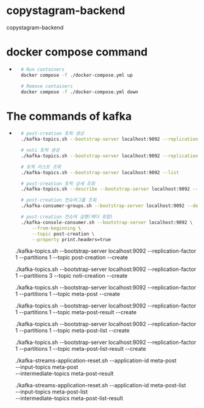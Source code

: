 # copystagram-backend
copystagram-backend

# docker compose command
- ```bash
    # Run containers
    docker compose -f ./docker-compose.yml up

    # Remove containers
    docker compose -f ./docker-compose.yml down
    ```
# The commands of kafka
- ```bash
    # post-creation 토픽 생성
    ./kafka-topics.sh --bootstrap-server localhost:9092 --replication-factor 1 --partitions 1 --topic post-creation --create

    # noti 토픽 생성
    ./kafka-topics.sh --bootstrap-server localhost:9092 --replication-factor 1 --partitions 3 --topic noti-creation --create

    # 토픽 리스트 조회
    ./kafka-topics.sh --bootstrap-server localhost:9092 --list

    # post-creation 토픽 상세 조회
    ./kafka-topics.sh --describe --bootstrap-server localhost:9092 --topic post-creation

    # post-creation 컨슈머그룹 조회
    ./kafka-consumer-groups.sh --bootstrap-server localhost:9092 --describe --group post-creation

    # post-creation 컨슈머 실행(헤더 포함)
    ./kafka-console-consumer.sh --bootstrap-server localhost:9092 \
        --from-beginning \
        --topic post-creation \
        --property print.headers=true

    ```


    ./kafka-topics.sh --bootstrap-server localhost:9092 --replication-factor 1 --partitions 1 --topic post-creation --create
    
    ./kafka-topics.sh --bootstrap-server localhost:9092 --replication-factor 1 --partitions 3 --topic noti-creation --create

    ./kafka-topics.sh --bootstrap-server localhost:9092 --replication-factor 1 --partitions 1 --topic meta-post --create

    ./kafka-topics.sh --bootstrap-server localhost:9092 --replication-factor 1 --partitions 1 --topic meta-post-result --create

    ./kafka-topics.sh --bootstrap-server localhost:9092 --replication-factor 1 --partitions 1 --topic meta-post-list --create

    ./kafka-topics.sh --bootstrap-server localhost:9092 --replication-factor 1 --partitions 1 --topic meta-post-list-result --create


    ./kafka-streams-application-reset.sh --application-id meta-post \
                                    --input-topics meta-post \
                                    --intermediate-topics meta-post-result


    ./kafka-streams-application-reset.sh --application-id meta-post-list \
                                    --input-topics meta-post-list \
                                    --intermediate-topics meta-post-list-result